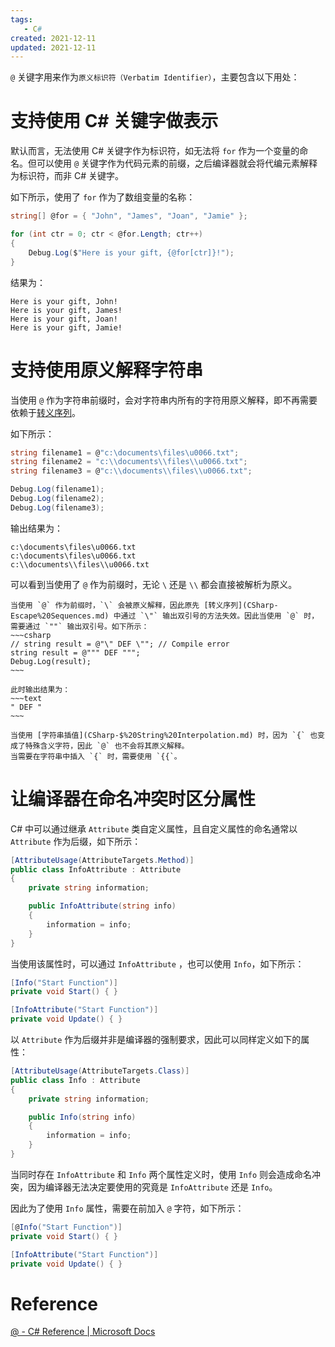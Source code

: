 ```yaml
---
tags:
   - C#
created: 2021-12-11
updated: 2021-12-11
---
```


`@` 关键字用来作为`原义标识符（Verbatim Identifier）`，主要包含以下用处：

# 支持使用 C# 关键字做表示

默认而言，无法使用 C# 关键字作为标识符，如无法将 `for` 作为一个变量的命名。但可以使用 `@` 关键字作为代码元素的前缀，之后编译器就会将代编元素解释为标识符，而非 C# 关键字。

如下所示，使用了 `for` 作为了数组变量的名称：
```csharp
string[] @for = { "John", "James", "Joan", "Jamie" };

for (int ctr = 0; ctr < @for.Length; ctr++)
{
    Debug.Log($"Here is your gift, {@for[ctr]}!");
}
```

结果为：
```text
Here is your gift, John!
Here is your gift, James!
Here is your gift, Joan!
Here is your gift, Jamie!
```

# 支持使用原义解释字符串

当使用 `@` 作为字符串前缀时，会对字符串内所有的字符用原义解释，即不再需要依赖于[转义序列](CSharp-Escape%20Sequences.md)。

如下所示：
```csharp
string filename1 = @"c:\documents\files\u0066.txt";
string filename2 = "c:\\documents\\files\\u0066.txt";
string filename3 = @"c:\\documents\\files\\u0066.txt";

Debug.Log(filename1);
Debug.Log(filename2);
Debug.Log(filename3);
```

输出结果为：
```text
c:\documents\files\u0066.txt
c:\documents\files\u0066.txt
c:\\documents\\files\\u0066.txt
```

可以看到当使用了 `@` 作为前缀时，无论 `\` 还是 `\\` 都会直接被解析为原义。

```ad-error
当使用 `@` 作为前缀时，`\` 会被原义解释，因此原先 [转义序列](CSharp-Escape%20Sequences.md) 中通过 `\"` 输出双引号的方法失效。因此当使用 `@` 时，需要通过 `""` 输出双引号。如下所示：
~~~csharp
// string result = @"\" DEF \""; // Compile error
string result = @""" DEF """;
Debug.Log(result);
~~~

此时输出结果为：
~~~text
" DEF "
~~~
```

```ad-note
当使用 [字符串插值](CSharp-$%20String%20Interpolation.md) 时，因为 `{` 也变成了特殊含义字符，因此 `@` 也不会将其原义解释。
当需要在字符串中插入 `{` 时，需要使用 `{{`。
```

# 让编译器在命名冲突时区分属性

C# 中可以通过继承 `Attribute` 类自定义属性，且自定义属性的命名通常以 `Attribute` 作为后缀，如下所示：
```csharp
[AttributeUsage(AttributeTargets.Method)]
public class InfoAttribute : Attribute
{
    private string information;

    public InfoAttribute(string info)
    {
        information = info;
    }
}
```

当使用该属性时，可以通过 `InfoAttribute` ，也可以使用 `Info`，如下所示：
```csharp
[Info("Start Function")]
private void Start() { }

[InfoAttribute("Start Function")]
private void Update() { }
```

以 `Attribute` 作为后缀并非是编译器的强制要求，因此可以同样定义如下的属性：
```csharp
[AttributeUsage(AttributeTargets.Class)]
public class Info : Attribute
{
    private string information;

    public Info(string info)
    {
        information = info;
    }
}
```

当同时存在 `InfoAttribute` 和 `Info` 两个属性定义时，使用 `Info` 则会造成命名冲突，因为编译器无法决定要使用的究竟是 `InfoAttribute` 还是 `Info`。

因此为了使用 `Info` 属性，需要在前加入 `@` 字符，如下所示：
```csharp
[@Info("Start Function")]
private void Start() { }

[InfoAttribute("Start Function")]
private void Update() { }
```



# Reference

[@ - C# Reference | Microsoft Docs](https://docs.microsoft.com/en-us/dotnet/csharp/language-reference/tokens/verbatim)
